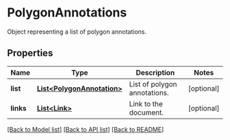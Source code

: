 ﻿
# PolygonAnnotations
Object representing a list of polygon annotations.

## Properties
Name | Type | Description | Notes
------------ | ------------- | ------------- | -------------
**list** | [**List&lt;PolygonAnnotation&gt;**](PolygonAnnotation.md) | List of polygon annotations. | [optional]
**links** | [**List&lt;Link&gt;**](Link.md) | Link to the document. | [optional]


[[Back to Model list]](../README.md#documentation-for-models) [[Back to API list]](../README.md#documentation-for-api-endpoints) [[Back to README]](../README.md)


